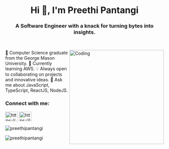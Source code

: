 <h1 align="center">Hi 👋, I'm Preethi Pantangi</h1>
<h3 align="center">
  A Software Engineer with a knack for turning bytes into insights.
</h3>

<br />
<p>
  <img
    align="right"
    alt="Coding"
    width="300"
    src="https://res.cloudinary.com/practicaldev/image/fetch/s--O0u1bNHs--/c_limit%2Cf_auto%2Cfl_progressive%2Cq_66%2Cw_880/https://miro.medium.com/max/1400/0%2APXf5ge7QCN9Ga_CL.gif"
  />

  📖 Computer Science graduate from the George Mason University. 
  🧐 Currently
  learning AWS. 
  💡 Always open to collaborating on projects and innovative
  ideas. 
  💬 Ask me about JavaScript, TypeScript, ReactJS, NodeJS.
</p>

<h3 align="left">Connect with me:</h3>
<p align="left">
  <a href="https://linkedin.com/in/preethipantangi/" target="blank"
    ><img
      align="center"
      src="https://raw.githubusercontent.com/rahuldkjain/github-profile-readme-generator/master/src/images/icons/Social/linked-in-alt.svg"
      alt="https://www.linkedin.com/in/preethipantangi/"
      height="30"
      width="40"
      target="_blank"
  /></a>
  <a href="https://www.leetcode.com/pantangisaipreethi/" target="blank"
    ><img
      align="center"
      target="_blank"
      src="https://raw.githubusercontent.com/rahuldkjain/github-profile-readme-generator/master/src/images/icons/Social/leet-code.svg"
      alt="https://leetcode.com/pantangisaipreethi/"
      height="30"
      width="40"
  /></a>
</p>

<p><img align="center" src="https://github-readme-stats.vercel.app/api/top-langs?username=preethipantangi&show_icons=true&locale=en&layout=compact" alt="preethipantangi" /></p> 

<p><img align="center" src="https://github-readme-streak-stats.herokuapp.com/?user=preethipantangi&" alt="preethipantangi" /></p>